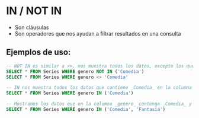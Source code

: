 # IN / NOT IN

- Son cláusulas
- Son operadores que nos ayudan a filtrar resultados en una consulta

## Ejemplos de uso:
```sql
-- NOT IN es similar a <>, nos muestra todos los datos, excepto los que contiene _Comedia_ en la columna _**genero**_
SELECT * FROM Series WHERE genero NOT IN ('Comedia')
SELECT * FROM Series WHERE genero <> 'Comedia'

-- IN nos muestra todos los datos que contiene _Comedia_ en la columna _genero_  
SELECT * FROM Series WHERE genero IN ('Comedia')

-- Mostramos los datos que en la columna _genero_ contenga _Comedia_ y _Fantasía_  
SELECT * FROM Series WHERE genero IN ('Comedia', 'Fantasía')
```